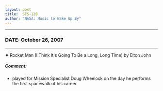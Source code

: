 ```yaml
---
layout: post
title:  STS-120
author: "NASA: Music to Wake Up By"
---
```


----
### DATE: October 26, 2007
----
✷ Rocket Man (I Think It's Going To Be a Long, Long Time) by Elton John

##### Comment:
* played for Mission Specialist Doug Wheelock on the day he performs the first spacewalk of his career.
